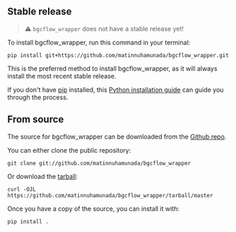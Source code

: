 ## Stable release
> :warning: `bgcflow_wrapper` does not have a stable release yet!

To install bgcflow_wrapper, run this command in your
terminal:

``` console
pip install git+https://github.com/matinnuhamunada/bgcflow_wrapper.git
```

This is the preferred method to install bgcflow_wrapper, as it will always install the most recent stable release.

If you don't have [pip][] installed, this [Python installation guide][]
can guide you through the process.

## From source

The source for bgcflow_wrapper can be downloaded from
the [Github repo][].

You can either clone the public repository:

``` console
git clone git://github.com/matinnuhamunada/bgcflow_wrapper
```

Or download the [tarball][]:

``` console
curl -OJL https://github.com/matinnuhamunada/bgcflow_wrapper/tarball/master
```

Once you have a copy of the source, you can install it with:

``` console
pip install .
```

  [pip]: https://pip.pypa.io
  [Python installation guide]: http://docs.python-guide.org/en/latest/starting/installation/
  [Github repo]: https://github.com/%7B%7B%20cookiecutter.github_username%20%7D%7D/%7B%7B%20cookiecutter.project_slug%20%7D%7D
  [tarball]: https://github.com/%7B%7B%20cookiecutter.github_username%20%7D%7D/%7B%7B%20cookiecutter.project_slug%20%7D%7D/tarball/master
